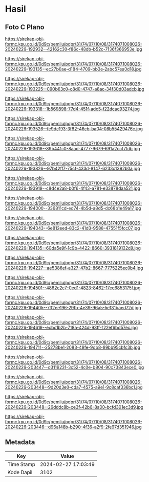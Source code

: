 # Hasil

## Foto C Plano

https://sirekap-obj-formc.kpu.go.id/0d9c/pemilu/pdpr/31/74/07/10/08/3174071008026-20240226-192932--42162c30-f86c-48db-b52c-7136f366953e.jpg

https://sirekap-obj-formc.kpu.go.id/0d9c/pemilu/pdpr/31/74/07/10/08/3174071008026-20240226-193135--ec27b0ae-d184-4709-bb3e-2abc57ea0d18.jpg

https://sirekap-obj-formc.kpu.go.id/0d9c/pemilu/pdpr/31/74/07/10/08/3174071008026-20240226-193225--090b63c0-c8d0-4747-a8ac-34f30d03adcb.jpg

https://sirekap-obj-formc.kpu.go.id/0d9c/pemilu/pdpr/31/74/07/10/08/3174071008026-20240226-193318--1b569898-77d4-451f-adc5-f22dcac93274.jpg

https://sirekap-obj-formc.kpu.go.id/0d9c/pemilu/pdpr/31/74/07/10/08/3174071008026-20240226-193526--fe9dc193-3f82-46cb-ba04-08b55429476c.jpg

https://sirekap-obj-formc.kpu.go.id/0d9c/pemilu/pdpr/31/74/07/10/08/3174071008026-20240226-193618--89b441c0-8aad-4777-9679-691a2ccf7fdb.jpg

https://sirekap-obj-formc.kpu.go.id/0d9c/pemilu/pdpr/31/74/07/10/08/3174071008026-20240226-193826--97b42ff7-75cf-433d-8147-6233c1392b0a.jpg

https://sirekap-obj-formc.kpu.go.id/0d9c/pemilu/pdpr/31/74/07/10/08/3174071008026-20240226-193919--c8d4e2a8-b0f6-4f43-a781-e33878daa521.jpg

https://sirekap-obj-formc.kpu.go.id/0d9c/pemilu/pdpr/31/74/07/10/08/3174071008026-20240226-194000--336811cd-ed74-4b5d-a8d5-dc68b1e49a17.jpg

https://sirekap-obj-formc.kpu.go.id/0d9c/pemilu/pdpr/31/74/07/10/08/3174071008026-20240226-194043--6e812eed-83c2-41d3-9588-47551f5fcc07.jpg

https://sirekap-obj-formc.kpu.go.id/0d9c/pemilu/pdpr/31/74/07/10/08/3174071008026-20240226-194135--60da5e9f-1c9b-4422-8660-3931819132d9.jpg

https://sirekap-obj-formc.kpu.go.id/0d9c/pemilu/pdpr/31/74/07/10/08/3174071008026-20240226-194227--ae5386ef-a327-47b2-8667-7775225ec0b4.jpg

https://sirekap-obj-formc.kpu.go.id/0d9c/pemilu/pdpr/31/74/07/10/08/3174071008026-20240226-194501--4862e2c7-0ed1-4823-8462-17cc6853175f.jpg

https://sirekap-obj-formc.kpu.go.id/0d9c/pemilu/pdpr/31/74/07/10/08/3174071008026-20240226-194405--732ee196-29fb-4e39-96a5-5e131baed72d.jpg

https://sirekap-obj-formc.kpu.go.id/0d9c/pemilu/pdpr/31/74/07/10/08/3174071008026-20240226-194619--ecbc1b2b-718a-424d-93ff-122ef6bd57ec.jpg

https://sirekap-obj-formc.kpu.go.id/0d9c/pemilu/pdpr/31/74/07/10/08/3174071008026-20240226-194711--25278be1-2083-49fe-9db8-99bb95cbfc3b.jpg

https://sirekap-obj-formc.kpu.go.id/0d9c/pemilu/pdpr/31/74/07/10/08/3174071008026-20240226-203447--d3119231-3c52-4c0e-b804-90c73843ece0.jpg

https://sirekap-obj-formc.kpu.go.id/0d9c/pemilu/pdpr/31/74/07/10/08/3174071008026-20240226-203448--9d20d3e0-cda7-4575-a9e1-9c8caf336bc1.jpg

https://sirekap-obj-formc.kpu.go.id/0d9c/pemilu/pdpr/31/74/07/10/08/3174071008026-20240226-203448--26dddc8b-ce3f-42b6-8a00-bcfd301ec3d9.jpg

https://sirekap-obj-formc.kpu.go.id/0d9c/pemilu/pdpr/31/74/07/10/08/3174071008026-20240226-203446--d96a148b-b290-4f36-a2f9-2fe97d351946.jpg


## Metadata

| Key        | Value               |
| ---------- | ------------------- |
| Time Stamp | 2024-02-27 17:03:49 |
| Kode Dapil | 3102                |




